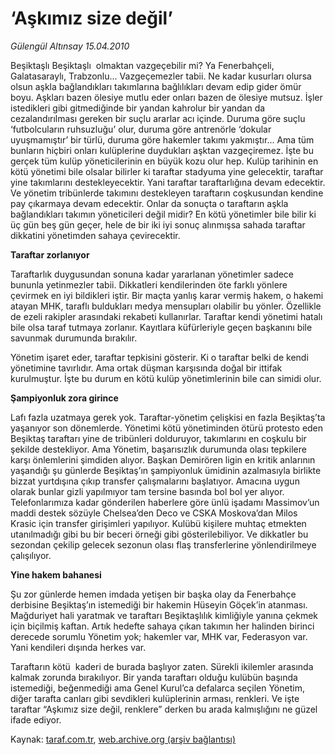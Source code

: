 # ‘Aşkımız size değil’

*Gülengül Altınsay 15.04.2010*

<div class="yazi"><p>Beşiktaşlı Beşiktaşlı  olmaktan vazgeçebilir mi? Ya Fenerbahçeli, Galatasaraylı, Trabzonlu... Vazgeçemezler tabii. Ne kadar kusurları olursa olsun aşkla bağlandıkları takımlarına bağlılıkları devam edip gider ömür boyu. Aşkları bazen ölesiye mutlu eder onları bazen de ölesiye mutsuz. İşler istedikleri gibi gitmediğinde bir yandan kahrolur bir yandan da cezalandırılması gereken bir suçlu ararlar acı içinde. Duruma göre suçlu ‘futbolcuların ruhsuzluğu’ olur, duruma göre antrenörle ‘dokular uyuşmamıştır’ bir türlü, duruma göre hakemler takımı yakmıştır... Ama tüm bunların hiçbiri onları kulüplerine duydukları aşktan vazgeçiremez. İşte bu gerçek tüm kulüp yöneticilerinin en büyük kozu olur hep. Kulüp tarihinin en kötü yönetimi bile olsalar bilirler ki taraftar stadyuma yine gelecektir, taraftar yine takımlarını destekleyecektir. Yani taraftar taraftarlığına devam edecektir. Ve yönetim tribünlerde takımını destekleyen taraftarın coşkusundan kendine pay çıkarmaya devam edecektir. Onlar da sonuçta o taraftarın aşkla bağlandıkları takımın yöneticileri değil midir? En kötü yönetimler bile bilir ki üç gün beş gün geçer, hele de bir iki iyi sonuç alınmışsa sahada taraftar dikkatini yönetimden sahaya çevirecektir.</p>
<p><b>Taraftar zorlanıyor</b></p>
<p>Taraftarlık duygusundan sonuna kadar yararlanan yönetimler sadece bununla yetinmezler tabii. Dikkatleri kendilerinden öte farklı yönlere çevirmek en iyi bildikleri iştir. Bir maçta yanlış karar vermiş hakem, o hakemi atayan MHK, taraflı buldukları medya mensupları olabilir bu yönler. Özellikle de ezeli rakipler arasındaki rekabeti kullanırlar. Taraftar kendi yönetimi hatalı bile olsa taraf tutmaya zorlanır. Kayıtlara küfürleriyle geçen başkanını bile savunmak durumunda bırakılır. </p>
<p>Yönetim işaret eder, taraftar tepkisini gösterir. Ki o taraftar belki de kendi yönetimine tavırlıdır. Ama ortak düşman karşısında doğal bir ittifak kurulmuştur. İşte bu durum en kötü kulüp yönetimlerinin bile can simidi olur. </p>
<p><b>Şampiyonluk zora girince</b></p>
<p>Lafı fazla uzatmaya gerek yok. Taraftar-yönetim çelişkisi en fazla Beşiktaş’ta yaşanıyor son dönemlerde. Yönetimi kötü yönetiminden ötürü protesto eden Beşiktaş taraftarı yine de tribünleri dolduruyor, takımlarını en coşkulu bir şekilde destekliyor. Ama Yönetim, başarısızlık durumunda olası tepkilere karşı önlemlerini şimdiden alıyor. Başkan Demirören ligin en kritik anlarının yaşandığı şu günlerde Beşiktaş’ın şampiyonluk ümidinin azalmasıyla birlikte bizzat yurtdışına çıkıp transfer çalışmalarını başlatıyor. Amacına uygun olarak bunlar gizli yapılmıyor tam tersine basında bol bol yer alıyor. Telefonlarımıza kadar gönderilen haberlere göre ünlü işadamı Massimov’un maddi destek sözüyle Chelsea’den Deco ve CSKA Moskova’dan Milos Krasic için transfer girişimleri yapılıyor. Kulübü kişilere muhtaç etmekten utanılmadığı gibi bu bir beceri örneği gibi gösterilebiliyor. Ve dikkatler bu sezondan çekilip gelecek sezonun olası flaş transferlerine yönlendirilmeye çalışılıyor. </p>
<p><b>Yine hakem bahanesi</b></p>
<p>Şu zor günlerde hemen imdada yetişen bir başka olay da Fenerbahçe derbisine Beşiktaş’ın istemediği bir hakemin Hüseyin Göçek’in atanması. Mağduriyet hali yaratmak ve taraftarı Beşiktaşlılık kimliğiyle yanına çekmek için biçilmiş kaftan. Artık hedefte sahaya çıkan takımın her halinden birinci derecede sorumlu Yönetim yok; hakemler var, MHK var, Federasyon var. Yani kendileri dışında herkes var. </p>
<p>Taraftarın kötü  kaderi de burada başlıyor zaten. Sürekli ikilemler arasında kalmak zorunda bırakılıyor. Bir yanda taraftarı olduğu kulübün başında istemediği, beğenmediği ama Genel Kurul’ca defalarca seçilen Yönetim, diğer tarafta canları gibi sevdikleri kulüplerinin arması, renkleri. Ve işte taraftar “Aşkımız size değil, renklere” derken bu arada kalmışlığını ne güzel ifade ediyor.</p></div>

Kaynak: [taraf.com.tr](http://www.taraf.com.tr:80/makale/10896.htm), [web.archive.org (arşiv bağlantısı)](http://web.archive.org/web/20100418195058/http://www.taraf.com.tr:80/makale/10896.htm)
